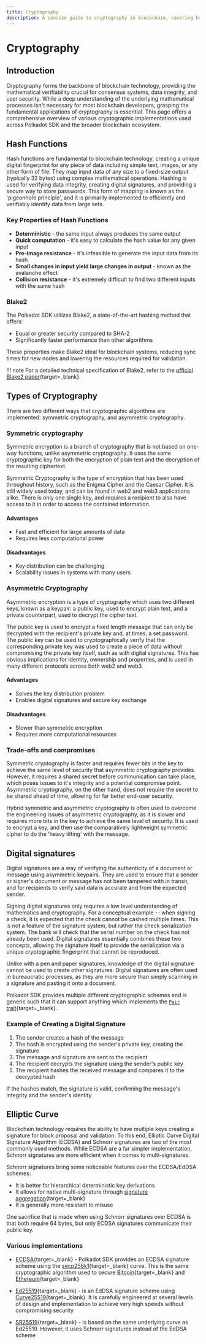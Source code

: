 ```yaml
---
title: Cryptography
description: A concise guide to cryptography in blockchain, covering hash functions, encryption types, digital signatures, and elliptic curve applications.
---
```


# Cryptography

## Introduction

Cryptography forms the backbone of blockchain technology, providing the mathematical verifiability crucial for consensus systems, data integrity, and user security. While a deep understanding of the underlying mathematical processes isn't necessary for most blockchain developers, grasping the fundamental applications of cryptography is essential. This page offers a comprehensive overview of various cryptographic implementations used across Polkadot SDK and the broader blockchain ecosystem.

## Hash Functions

Hash functions are fundamental to blockchain technology, creating a unique digital fingerprint for any piece of data including simple text, images, or any other form of file. They map input data of any size to a fixed-size output (typically 32 bytes) using complex mathematical operations. Hashing is used for verifying data integrity, creating digital signatures, and providing a secure way to store passwords. This form of mapping is known as the 'pigeonhole principle', and it is primarily implemented to efficiently and verifiably identify data from large sets.

### Key Properties of Hash Functions

- **Deterministic** - the same input always produces the same output
- **Quick computation** - it's easy to calculate the hash value for any given input
- **Pre-image resistance** - it's infeasible to generate the input data from its hash
- **Small changes in input yield large changes in output** - known as the avalanche effect
- **Collision resistance** - it's extremely difficult to find two different inputs with the same hash

### Blake2

The Polkadot SDK utilizes Blake2, a state-of-the-art hashing method that offers:

- Equal or greater security compared to SHA-2
- Significantly faster performance than other algorithms

These properties make Blake2 ideal for blockchain systems, reducing sync times for new nodes and lowering the resources required for validation.

!!! note
    For a detailed technical specification of Blake2, refer to the [official Blake2 paper](https://www.blake2.net/blake2.pdf){target=\_blank}.

## Types of Cryptography

There are two different ways that cryptographic algorithms are implemented: symmetric cryptography, and asymmetric cryptography.

### Symmetric cryptography

Symmetric encryption is a branch of cryptography that is not based on one-way functions, unlike asymmetric cryptography. It uses the same cryptographic key for both the encryption of plain text and the decryption of the resulting ciphertext.

Symmetric Cryptography is the type of encryption that has been used throughout history, such as the Enigma Cipher and the Caesar Cipher. It is still widely used today, and can be found in web2 and web3 applications alike. There is only one single key, and requires a recipient to also have access to it in order to access the contained information.

#### Advantages

- Fast and efficient for large amounts of data
- Requires less computational power

#### Disadvantages

- Key distribution can be challenging
- Scalability issues in systems with many users

### Asymmetric Cryptography

Asymmetric encryption is a type of cryptography which uses two different keys, known as a keypair: a public key, used to encrypt plain text, and a private counterpart, used to decrypt the cipher text.

The public key is used to encrypt a fixed length message that can only be decrypted with the recipient's private key and, at times, a set password. The public key can be used to cryptographically verify that the corresponding private key was used to create a piece of data without compromising the private key itself, such as with digital signatures. This has obvious implications for identity, ownership and properties, and is used in many different protocols across both web2 and web3.

#### Advantages

- Solves the key distribution problem
- Enables digital signatures and secure key exchange

#### Disadvantages

- Slower than symmetric encryption
- Requires more computational resources

### Trade-offs and compromises

Symmetric cryptography is faster and requires fewer bits in the key to achieve the same level of security that asymmetric cryptography provides. However, it requires a shared secret before communication can take place, which poses issues to it's integrity and a potential compromise point. Asymmetric cryptography, on the other hand, does not require the secret to be shared ahead of time, allowing for far better end-user security.

Hybrid symmetric and asymmetric cryptography is often used to overcome the engineering issues of asymmetric cryptography, as it is slower and requires more bits in the key to achieve the same level of security. It is used to encrypt a key, and then use the comparatively lightweight symmetric cipher to do the 'heavy lifting' with the message.

## Digital signatures

Digital signatures are a way of verifying the authenticity of a document or message using asymmetric keypairs. They are used to ensure that a sender or signer's document or message has not been tampered with in transit, and for recipients to verify said data is accurate and from the expected sender.

Signing digital signatures only requires a low level understanding of mathematics and cryptography. For a conceptual example -- when signing a check, it is expected that the check cannot be cashed multiple times. This is not a feature of the signature system, but rather the check serialization system. The bank will check that the serial number on the check has not already been used. Digital signatures essentially combines these two concepts, allowing the signature itself to provide the serialization via a unique cryptographic fingerprint that cannot be reproduced.

Unlike with a pen and paper signatures, knowledge of the digital signature cannot be used to create other signatures. Digital signatures are often used in bureaucratic processes, as they are more secure than simply scanning in a signature and pasting it onto a document.

Polkadot SDK provides multiple different cryptographic schemes and is generic such that it can support anything which implements the [`Pair` trait](https://paritytech.github.io/polkadot-sdk/master/sp_core/crypto/trait.Pair.html){target=\_blank}.

### Example of Creating a Digital Signature

1. The sender creates a hash of the message
2. The hash is encrypted using the sender's private key, creating the signature
3. The message and signature are sent to the recipient
4. The recipient decrypts the signature using the sender's public key
5. The recipient hashes the received message and compares it to the decrypted hash

If the hashes match, the signature is valid, confirming the message's integrity and the sender's identity

## Elliptic Curve

Blockchain technology requires the ability to have multiple keys creating a signature for block proposal and validation. To this end, Elliptic Curve Digital Signature Algorithm (ECDSA) and Schnorr signatures are two of the most commonly used methods. While ECDSA are a far simpler implementation, Schnorr signatures are more efficient when it comes to multi-signatures.

Schnorr signatures bring some noticeable features over the ECDSA/EdDSA schemes:

- It is better for hierarchical deterministic key derivations
- It allows for native multi-signature through [signature aggregation](https://bitcoincore.org/en/2017/03/23/schnorr-signature-aggregation/){target=\_blank}
- It is generally more resistant to misuse

One sacrifice that is made when using Schnorr signatures over ECDSA is that both require 64 bytes, but only ECDSA signatures communicate their public key.

### Various implementations

- [ECDSA](https://en.wikipedia.org/wiki/Elliptic_Curve_Digital_Signature_Algorithm){target=\_blank} - Polkadot SDK provides an ECDSA signature scheme using the [secp256k1](https://en.bitcoin.it/wiki/Secp256k1){target=\_blank} curve. This is the same cryptographic algorithm used to secure [Bitcoin](https://en.wikipedia.org/wiki/Bitcoin){target=\_blank} and [Ethereum](https://en.wikipedia.org/wiki/Ethereum){target=\_blank}

- [Ed25519](https://en.wikipedia.org/wiki/EdDSA#Ed25519){target=\_blank} - is an EdDSA signature scheme using [Curve25519](https://en.wikipedia.org/wiki/Curve25519){target=\_blank}. It is carefully engineered at several levels of design and implementation to achieve very high speeds without compromising security

- [SR25519](https://research.web3.foundation/Polkadot/security/keys/accounts-more){target=\_blank} - is based on the same underlying curve as Ed25519. However, it uses Schnorr signatures instead of the EdDSA scheme